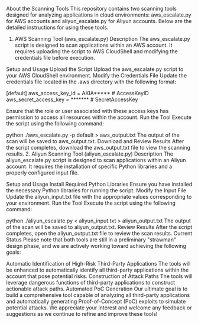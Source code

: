 About the Scanning Tools
This repository contains two scanning tools designed for analyzing applications in cloud environments: aws_escalate.py for AWS accounts and aliyun_escalate.py for Aliyun accounts. Below are the detailed instructions for using these tools.

1. AWS Scanning Tool (aws_escalate.py)
Description
The aws_escalate.py script is designed to scan applications within an AWS account. It requires uploading the script to AWS CloudShell and modifying the credentials file before execution.

Setup and Usage
Upload the Script
Upload the aws_escalate.py script to your AWS CloudShell environment.
Modify the Credentials File
Update the credentials file located in the .aws directory with the following format:

[default]
aws_access_key_id = AKIA*****   # AccessKeyID
aws_secret_access_key = ******* # SecretAccessKey

Ensure that the role or user associated with these access keys has permission to access all resources within the account.
Run the Tool
Execute the script using the following command:

python ./aws_escalate.py -p default > aws_output.txt
The output of the scan will be saved to aws_output.txt.
Download and Review Results
After the script completes, download the aws_output.txt file to view the scanning results.
2. Aliyun Scanning Tool (aliyun_escalate.py)
Description
The aliyun_escalate.py script is designed to scan applications within an Aliyun account. It requires the installation of specific Python libraries and a properly configured input file.

Setup and Usage
Install Required Python Libraries
Ensure you have installed the necessary Python libraries for running the script.
Modify the Input File
Update the aliyun_input.txt file with the appropriate values corresponding to your environment.
Run the Tool
Execute the script using the following command:

python ./aliyun_escalate.py < aliyun_input.txt > aliyun_output.txt
The output of the scan will be saved to aliyun_output.txt.
Review Results
After the script completes, open the aliyun_output.txt file to review the scan results.
Current Status
Please note that both tools are still in a preliminary "strawman" design phase, and we are actively working toward achieving the following goals:

Automatic Identification of High-Risk Third-Party Applications
The tools will be enhanced to automatically identify all third-party applications within the account that pose potential risks.
Construction of Attack Paths
The tools will leverage dangerous functions of third-party applications to construct actionable attack paths.
Automated PoC Generation
Our ultimate goal is to build a comprehensive tool capable of analyzing all third-party applications and automatically generating Proof-of-Concept (PoC) exploits to simulate potential attacks.
We appreciate your interest and welcome any feedback or suggestions as we continue to refine and improve these tools!
